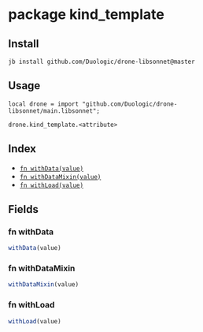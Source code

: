 # package kind_template



## Install

```
jb install github.com/Duologic/drone-libsonnet@master
```

## Usage

```jsonnet
local drone = import "github.com/Duologic/drone-libsonnet/main.libsonnet";

drone.kind_template.<attribute>

```

## Index

* [`fn withData(value)`](#fn-withdata)
* [`fn withDataMixin(value)`](#fn-withdatamixin)
* [`fn withLoad(value)`](#fn-withload)

## Fields

### fn withData

```ts
withData(value)
```



### fn withDataMixin

```ts
withDataMixin(value)
```



### fn withLoad

```ts
withLoad(value)
```


